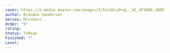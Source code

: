 ```yaml
---
cover: https://m.media-amazon.com/images/I/51cUGcyO+gL._AC_UF1000,1000_QL80_.jpg
author: Brandon Sanderson
Series: Mistborn
Order: "5"
rating: 
Status: ToRead
Finished: ""
Level:
---
```








